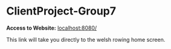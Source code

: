 # ClientProject-Group7

**Access to Website:** [localhost:8080/](url)

This link will take you directly to the welsh rowing home screen.